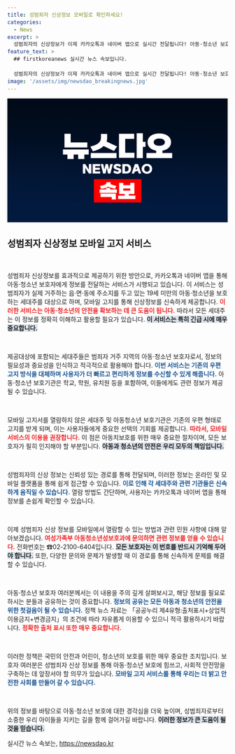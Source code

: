 ```yaml
---
title: 성범죄자 신상정보 모바일로 확인하세요!
categories:
  - News
excerpt: >
  성범죄자의 신상정보가 이제 카카오톡과 네이버 앱으로 실시간 전달됩니다! 아동·청소년 보호자를 위한 이 혁신적인 서비스로, 자녀를 안전하게 지키는 방법을 놓치지 마세요. 클릭해서 더 알아보세요!
feature_text: >
  ## firstkoreanews 실시간 뉴스 속보입니다.

  성범죄자의 신상정보가 이제 카카오톡과 네이버 앱으로 실시간 전달됩니다! 아동·청소년 보호자를 위한 이 혁신적인 서비스로, 자녀를 안전하게 지키는 방법을 놓치지 마세요. 클릭해서 더 알아보세요!
image: '/assets/img/newsdao_breakingnews.jpg'
---
```


<p><img src="/assets/img/newsdao_breakingnews.jpg" alt="firstkoreanews 속보" /></p>

<h2 data-ke-size="size26">성범죄자 신상정보 모바일 고지 서비스</h2>

<p data-ke-size="size16">&nbsp;</p>

<p>성범죄자 신상정보를 효과적으로 제공하기 위한 방안으로, 카카오톡과 네이버 앱을 통해 아동·청소년 보호자에게 정보를 전달하는 서비스가 시행되고 있습니다. 이 서비스는 성범죄자가 실제 거주하는 읍·면·동에 주소지를 두고 있는 19세 미만의 아동·청소년을 보호하는 세대주를 대상으로 하며, 모바일 고지를 통해 신상정보를 신속하게 제공합니다. <b><span style="color: #ee2323;">이러한 서비스는 아동·청소년의 안전을 확보하는 데 큰 도움이 됩니다.</span></b> 따라서 모든 세대주는 이 정보를 정확히 이해하고 활용할 필요가 있습니다. <b><span style="background-color: #21538527;">이 서비스는 특히 긴급 시에 매우 중요합니다.</span></b></p>

<p data-ke-size="size16">&nbsp;</p>

<p>제공대상에 포함되는 세대주들은 범죄자 거주 지역의 아동·청소년 보호자로서, 정보의 필요성과 중요성을 인식하고 적극적으로 활용해야 합니다. <b><span style="color: #1a5490;">이번 서비스는 기존의 우편 고지 방식을 대체하며 사용자가 더 빠르고 편리하게 정보를 수신할 수 있게 해줍니다.</span></b> 아동·청소년 보호기관은 학교, 학원, 유치원 등을 포함하여, 이들에게도 관련 정보가 제공될 수 있습니다. </p>

<p data-ke-size="size16">&nbsp;</p>

<p>모바일 고지서를 열람하지 않은 세대주 및 아동청소년 보호기관은 기존의 우편 형태로 고지를 받게 되며, 이는 사용자들에게 중요한 선택의 기회를 제공합니다. <b><span style="color: #ee2323;">따라서, 모바일 서비스의 이용을 권장합니다.</span></b> 이 점은 아동치보호를 위한 매우 중요한 절차이며, 모든 보호자가 필히 인지해야 할 부분입니다. <b><span style="background-color: #21538527;">아동과 청소년의 안전은 우리 모두의 책임입니다.</span></b></p>

<p data-ke-size="size16">&nbsp;</p>

<p>성범죄자의 신상 정보는 신뢰성 있는 경로를 통해 전달되며, 이러한 정보는 온라인 및 모바일 플랫폼을 통해 쉽게 접근할 수 있습니다. <b><span style="color: #1a5490;">이로 인해 각 세대주와 관련 기관들은 신속하게 움직일 수 있습니다.</span></b> 열람 방법도 간단하며, 사용자는 카카오톡과 네이버 앱을 통해 정보를 손쉽게 확인할 수 있습니다.</p>

<p data-ke-size="size16">&nbsp;</p>

<p>이제 성범죄자 신상 정보를 모바일에서 열람할 수 있는 방법과 관련 민원 사항에 대해 알아보겠습니다. <b><span style="color: #ee2323;">여성가족부 아동청소년성보호과에 문의하면 관련 정보를 얻을 수 있습니다.</span></b> 전화번호는 ☎02-2100-6404입니다. <b><span style="background-color: #21538527;">모든 보호자는 이 번호를 반드시 기억해 두어야 합니다.</span></b> 또한, 다양한 문의와 문제가 발생할 때 이 경로를 통해 신속하게 문제를 해결할 수 있습니다.</p>

<p data-ke-size="size16">&nbsp;</p>

<p>아동·청소년 보호자 여러분께서는 이 내용을 주의 깊게 살펴보시고, 해당 정보를 필요로 하시는 분들과 공유하는 것이 중요합니다. <b><span style="color: #1a5490;">정보의 공유는 모든 아동과 청소년의 안전을 위한 첫걸음이 될 수 있습니다.</span></b> 정책 뉴스 자료는 「공공누리 제4유형:출처표시+상업적 이용금지+변경금지」의 조건에 따라 자유롭게 이용할 수 있으니 적극 활용하시기 바랍니다. <b><span style="color: #ee2323;">정확한 출처 표시 또한 매우 중요합니다.</span></b></p>

<p data-ke-size="size16">&nbsp;</p>

<p>이러한 정책은 국민의 안전과 어린이, 청소년의 보호를 위한 매우 중요한 조치입니다. 보호자 여러분은 성범죄자 신상 정보를 통해 아동·청소년 보호에 힘쓰고, 사회적 안전망을 구축하는 데 앞장서야 할 의무가 있습니다. <b><span style="color: #1a5490;">모바일 고지 서비스를 통해 우리는 더 밝고 안전한 사회를 만들어 갈 수 있습니다.</span></b> </p>

<p data-ke-size="size16">&nbsp;</p>

<p>위의 정보를 바탕으로 아동·청소년 보호에 대한 경각심을 더욱 높이며, 성범죄자로부터 소중한 우리 아이들을 지키는 길을 함께 걸어가길 바랍니다. <b><span style="background-color: #21538527;">이러한 정보가 큰 도움이 될 것을 믿습니다.</span></b></p>
실시간 뉴스 속보는, <a href="https://newsdao.kr" rel="dofollow">https://newsdao.kr</a>


